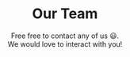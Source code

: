 ---
layout: team
title: Our Team
subtitle: Free free to contact any of us 😃.<br>We would love to interact with you!
# cover-img: /assets/img/about-us.jpg
---